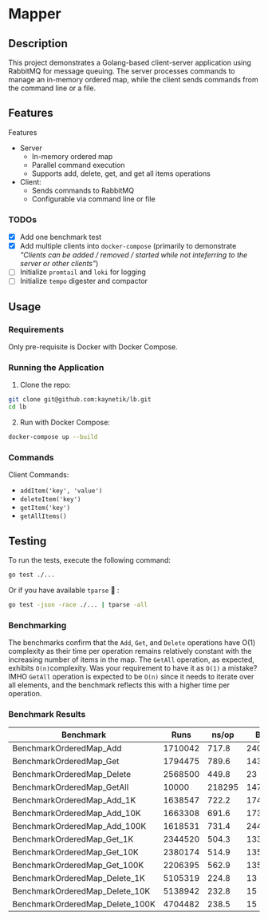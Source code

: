 # Mapper

## Description

This project demonstrates a Golang-based client-server application using RabbitMQ for message queuing. The server
processes commands to manage an in-memory ordered map, while the client sends commands from the command line or a file.

## Features

Features

- Server
    - In-memory ordered map
    - Parallel command execution
    - Supports add, delete, get, and get all items operations
- Client:
    - Sends commands to RabbitMQ
    - Configurable via command line or file

### TODOs

- [x] Add one benchmark test
- [x] Add multiple clients into `docker-compose` (primarily to demonstrate _"Clients can be added / removed / started
  while not inteferring to the server or other clients"_)
- [ ] Initialize `promtail` and `loki` for logging
- [ ] Initialize `tempo` digester and compactor

## Usage

### Requirements

Only pre-requisite is Docker with Docker Compose.

### Running the Application

1. Clone the repo:

```bash
git clone git@github.com:kaynetik/lb.git
cd lb
```

2. Run with Docker Compose:

```bash
docker-compose up --build
```

### Commands

Client Commands:

- `addItem('key', 'value')`
- `deleteItem('key')`
- `getItem('key')`
- `getAllItems()`

## Testing

To run the tests, execute the following command:

```bash
go test ./...
```

Or if you have available `tparse` :rocket: :

```bash
go test -json -race ./... | tparse -all
```

### Benchmarking

The benchmarks confirm that the `Add`, `Get`, and `Delete` operations have O(1) complexity as their time per operation
remains
relatively constant with the increasing number of items in the map.
The `GetAll` operation, as expected, exhibits `O(n)`complexity. Was your requirement to have it as `O(1)` a mistake?
IMHO `GetAll` operation is expected to be `O(n)` since it needs to iterate over all elements, and the benchmark reflects
this with a higher time per operation.

### Benchmark Results

| Benchmark                       | Runs    | ns/op  | B/op    | allocs/op |
|---------------------------------|---------|--------|---------|-----------|
| BenchmarkOrderedMap_Add         | 1710042 | 717.8  | 240     | 5         |
| BenchmarkOrderedMap_Get         | 1794475 | 789.6  | 143     | 3         |
| BenchmarkOrderedMap_Delete      | 2568500 | 449.8  | 23      | 1         |
| BenchmarkOrderedMap_GetAll      | 10000   | 218295 | 1471192 | 21        |
| BenchmarkOrderedMap_Add_1K      | 1638547 | 722.2  | 174     | 5         |
| BenchmarkOrderedMap_Add_10K     | 1663308 | 691.6  | 173     | 5         |
| BenchmarkOrderedMap_Add_100K    | 1618531 | 731.4  | 244     | 5         |
| BenchmarkOrderedMap_Get_1K      | 2344520 | 504.3  | 133     | 3         |
| BenchmarkOrderedMap_Get_10K     | 2380174 | 514.9  | 135     | 3         |
| BenchmarkOrderedMap_Get_100K    | 2206395 | 562.9  | 135     | 3         |
| BenchmarkOrderedMap_Delete_1K   | 5105319 | 224.8  | 13      | 1         |
| BenchmarkOrderedMap_Delete_10K  | 5138942 | 232.8  | 15      | 1         |
| BenchmarkOrderedMap_Delete_100K | 4704482 | 238.5  | 15      | 1         |

